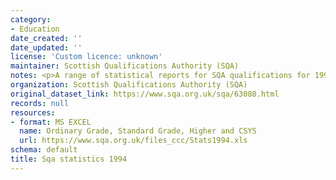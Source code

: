 ```yaml
---
category:
- Education
date_created: ''
date_updated: ''
license: 'Custom licence: unknown'
maintainer: Scottish Qualifications Authority (SQA)
notes: <p>A range of statistical reports for SQA qualifications for 1994.</p>
organization: Scottish Qualifications Authority (SQA)
original_dataset_link: https://www.sqa.org.uk/sqa/63080.html
records: null
resources:
- format: MS EXCEL
  name: Ordinary Grade, Standard Grade, Higher and CSYS
  url: https://www.sqa.org.uk/files_ccc/Stats1994.xls
schema: default
title: Sqa statistics 1994
---
```

